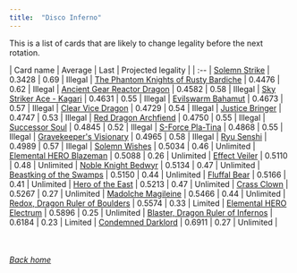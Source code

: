 ```yaml
---
title:  "Disco Inferno"
---
```


This is a list of cards that are likely to change legality before the next rotation.

| Card name | Average | Last | Projected legality |
| :-- |
[Solemn Strike](https://db.ygoprodeck.com/card/?search=Solemn%20Strike) | 0.3428 | 0.69 | Illegal |
[The Phantom Knights of Rusty Bardiche](https://db.ygoprodeck.com/card/?search=The%20Phantom%20Knights%20of%20Rusty%20Bardiche) | 0.4476 | 0.62 | Illegal |
[Ancient Gear Reactor Dragon](https://db.ygoprodeck.com/card/?search=Ancient%20Gear%20Reactor%20Dragon) | 0.4582 | 0.58 | Illegal |
[Sky Striker Ace - Kagari](https://db.ygoprodeck.com/card/?search=Sky%20Striker%20Ace%20-%20Kagari) | 0.4631 | 0.55 | Illegal |
[Evilswarm Bahamut](https://db.ygoprodeck.com/card/?search=Evilswarm%20Bahamut) | 0.4673 | 0.57 | Illegal |
[Clear Vice Dragon](https://db.ygoprodeck.com/card/?search=Clear%20Vice%20Dragon) | 0.4729 | 0.54 | Illegal |
[Justice Bringer](https://db.ygoprodeck.com/card/?search=Justice%20Bringer) | 0.4747 | 0.53 | Illegal |
[Red Dragon Archfiend](https://db.ygoprodeck.com/card/?search=Red%20Dragon%20Archfiend) | 0.4750 | 0.55 | Illegal |
[Successor Soul](https://db.ygoprodeck.com/card/?search=Successor%20Soul) | 0.4845 | 0.52 | Illegal |
[S-Force Pla-Tina](https://db.ygoprodeck.com/card/?search=S-Force%20Pla-Tina) | 0.4868 | 0.55 | Illegal |
[Gravekeeper's Visionary](https://db.ygoprodeck.com/card/?search=Gravekeeper's%20Visionary) | 0.4965 | 0.58 | Illegal |
[Ryu Senshi](https://db.ygoprodeck.com/card/?search=Ryu%20Senshi) | 0.4989 | 0.57 | Illegal |
[Solemn Wishes](https://db.ygoprodeck.com/card/?search=Solemn%20Wishes) | 0.5034 | 0.46 | Unlimited |
[Elemental HERO Blazeman](https://db.ygoprodeck.com/card/?search=Elemental%20HERO%20Blazeman) | 0.5088 | 0.26 | Unlimited |
[Effect Veiler](https://db.ygoprodeck.com/card/?search=Effect%20Veiler) | 0.5110 | 0.48 | Unlimited |
[Noble Knight Bedwyr](https://db.ygoprodeck.com/card/?search=Noble%20Knight%20Bedwyr) | 0.5134 | 0.47 | Unlimited |
[Beastking of the Swamps](https://db.ygoprodeck.com/card/?search=Beastking%20of%20the%20Swamps) | 0.5150 | 0.44 | Unlimited |
[Fluffal Bear](https://db.ygoprodeck.com/card/?search=Fluffal%20Bear) | 0.5166 | 0.41 | Unlimited |
[Hero of the East](https://db.ygoprodeck.com/card/?search=Hero%20of%20the%20East) | 0.5213 | 0.47 | Unlimited |
[Crass Clown](https://db.ygoprodeck.com/card/?search=Crass%20Clown) | 0.5267 | 0.27 | Unlimited |
[Madolche Magileine](https://db.ygoprodeck.com/card/?search=Madolche%20Magileine) | 0.5466 | 0.44 | Unlimited |
[Redox, Dragon Ruler of Boulders](https://db.ygoprodeck.com/card/?search=Redox,%20Dragon%20Ruler%20of%20Boulders) | 0.5574 | 0.33 | Limited |
[Elemental HERO Electrum](https://db.ygoprodeck.com/card/?search=Elemental%20HERO%20Electrum) | 0.5896 | 0.25 | Unlimited |
[Blaster, Dragon Ruler of Infernos](https://db.ygoprodeck.com/card/?search=Blaster,%20Dragon%20Ruler%20of%20Infernos) | 0.6184 | 0.23 | Limited |
[Condemned Darklord](https://db.ygoprodeck.com/card/?search=Condemned%20Darklord) | 0.6911 | 0.27 | Unlimited |

<br>

###### [Back home](index)